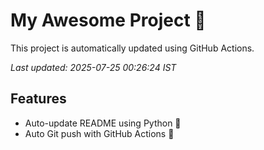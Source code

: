 # My Awesome Project 🚀

This project is automatically updated using GitHub Actions.

_Last updated: 2025-07-25 00:26:24 IST_

## Features
- Auto-update README using Python 🐍
- Auto Git push with GitHub Actions 🤖
